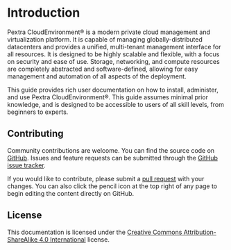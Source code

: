 # Introduction

Pextra CloudEnvironment&reg; is a modern private cloud management and virtualization platform. It is capable of managing globally-distributed datacenters and provides a unified, multi-tenant management interface for all resources. It is designed to be highly scalable and flexible, with a focus on security and ease of use. Storage, networking, and compute resources are completely abstracted and software-defined, allowing for easy management and automation of all aspects of the deployment.

This guide provides rich user documentation on how to install, administer, and use Pextra CloudEnvironment&reg;. This guide assumes minimal prior knowledge, and is designed to be accessible to users of all skill levels, from beginners to experts.

## Contributing

Community contributions are welcome. You can find the source code on [GitHub](https://github.com/PextraCloud/documentation/tree/master/cloudenvironment). Issues and feature requests can be submitted through the [GitHub issue tracker](https://github.com/PextraCloud/documentation/issues).

If you would like to contribute, please submit a [pull request](https://github.com/PextraCloud/documentation/pulls) with your changes. You can also click the pencil icon at the top right of any page to begin editing the content directly on GitHub.

## License

This documentation is licensed under the [Creative Commons Attribution-ShareAlike 4.0 International](https://creativecommons.org/licenses/by-sa/4.0/) license.
